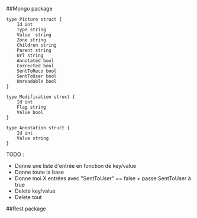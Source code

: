##Mongo package

```
type Picture struct {
	Id int
	Type string
	Value  string
	Zone string
	Children string
	Parent string
	Url string
	Annotated bool
	Corrected bool
	SentToReco bool
	SentToUser bool
	Unreadable bool
}
```

```
type Modification struct {
	Id int
	Flag string
	Value bool
}
```

```
type Annotation struct {
	Id int
	Value string
}
```

TODO :

- Donne une liste d'entrée en fonction de key/value
- Donne toute la base
- Donne moi X entrées avec "SentToUser" == false + passe SentToUser à true
- Delete key/value
- Delete tout


##Rest package